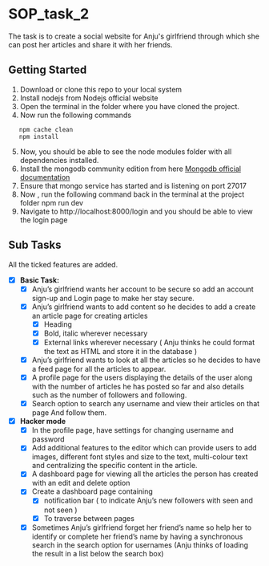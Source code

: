 # SOP_task_2
The task is to create a social website for Anju's girlfriend through which she can post her articles and share it with her friends.
## Getting Started
1. Download or clone this repo to your local system
2. Install nodejs from Nodejs official website
3. Open the terminal in the folder where you have cloned the project.
4. Now run the following commands
```
   npm cache clean
   npm install
```
5. Now, you should be able to see the node modules folder with all dependencies installed.
6. Install the mongodb community edition from here [Mongodb official documentation](https://docs.mongodb.com/manual/administration/install-community/)
7. Ensure that mongo service has started and is listening on port 27017
8. Now , run the following command back in the terminal at the project folder npm run dev
9. Navigate to http://localhost:8000/login and you should be able to view the login page
## Sub Tasks
All the ticked features are added.
- [x] **Basic Task:**
    - [x] Anju’s girlfriend wants her account to be secure so add an account sign-up
    and Login page to make her stay secure.
    - [x] Anju’s girlfriend wants to add content so he decides to add a create an article
    page for creating articles
        - [x] Heading
        - [x] Bold, italic wherever necessary
        - [x] External links wherever necessary
    ( Anju thinks he could format the text as HTML and store it in the database )
    - [x] Anju’s girlfriend wants to look at all the articles so he decides to have a feed
    page for all the articles to appear.
    - [x] A profile page for the users displaying the details of the user along with the
    number of articles he has posted so far and also details such as the number
    of followers and following.
    - [x] Search option to search any username and view their articles on that page
    And follow them.

- [x] **Hacker mode**
    - [x] In the profile page, have settings for changing username and password
    - [x] Add additional features to the editor which can provide users to add images,
    different font styles and size to the text, multi-colour text and centralizing the
    specific content in the article.
    - [x] A dashboard page for viewing all the articles the person has created with an
    edit and delete option
    - [x] Create a dashboard page containing
        - [x] notification bar ( to indicate Anju’s new followers with seen and not
    seen )
        - [x] To traverse between pages
    - [x] Sometimes Anju’s girlfriend forget her friend’s name so help her to identify or
    complete her friend’s name by having a synchronous search in the search
    option for usernames (Anju thinks of loading the result in a list below the
    search box)